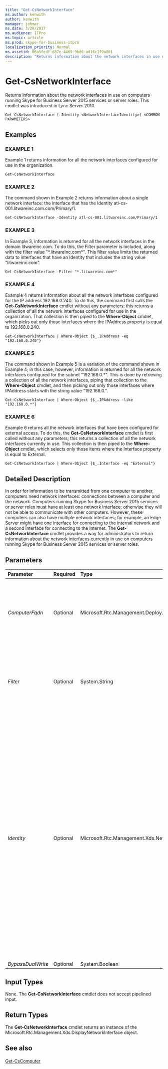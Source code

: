 ```yaml
---
title: "Get-CsNetworkInterface"
ms.author: kenwith
author: kenwith
manager: johmar
ms.date: 3/28/2017
ms.audience: ITPro
ms.topic: article
ms.prod: skype-for-business-itpro
localization_priority: Normal
ms.assetid: 06a5fedf-d87e-4469-9bd6-ad16c1f9a801
description: "Returns information about the network interfaces in use on computers running Skype for Business Server 2015 services or server roles. This cmdlet was introduced in Lync Server 2010."
---
```


# Get-CsNetworkInterface
 
Returns information about the network interfaces in use on computers running Skype for Business Server 2015 services or server roles. This cmdlet was introduced in Lync Server 2010.
  
```
Get-CsNetworkInterface [-Identity <NetworkInterfaceIdentity>] <COMMON PARAMETERS>

```

## Examples

### EXAMPLE 1

Example 1 returns information for all the network interfaces configured for use in the organization.
  
```
Get-CsNetworkInterface
```

### EXAMPLE 2

The command shown in Example 2 returns information about a single network interface: the interface that has the Identity atl-cs-001.litwareinc.com.com/Primary/1.
  
```
Get-CsNetworkInterface -Identity atl-cs-001.litwareinc.com/Primary/1
```

### EXAMPLE 3

In Example 3, information is returned for all the network interfaces in the domain litwareinc.com. To do this, the Filter parameter is included, along with the filter value "\*.litwareinc.com\*". This filter value limits the returned data to interfaces that have an Identity that includes the string value "litwareinc.com".
  
```
Get-CsNetworkInterface -Filter "*.litwareinc.com*"
```

### EXAMPLE 4

Example 4 returns information about all the network interfaces configured for the IP address 192.168.0.240. To do this, the command first calls the **Get-CsNetworkInterface** cmdlet without any parameters; this returns a collection of all the network interfaces configured for use in the organization. That collection is then piped to the **Where-Object** cmdlet, which picks out only those interfaces where the IPAddress property is equal to 192.168.0.240.
  
```
Get-CsNetworkInterface | Where-Object {$_.IPAddress -eq "192.168.0.240"}
```

### EXAMPLE 5

The command shown in Example 5 is a variation of the command shown in Example 4; in this case, however, information is returned for all the network interfaces configured for the subnet "192.168.0.*". This is done by retrieving a collection of all the network interfaces, piping that collection to the **Where-Object** cmdlet, and then picking out only those interfaces where IPAddress starts with the string value "192.168.0.".
  
```
Get-CsNetworkInterface | Where-Object {$_.IPAddress -like "192.168.0.*"}
```

### EXAMPLE 6

Example 6 returns all the network interfaces that have been configured for external access. To do this, the **Get-CsNetworkInterface** cmdlet is first called without any parameters; this returns a collection of all the network interfaces currently in use. This collection is then piped to the **Where-Object** cmdlet, which selects only those items where the Interface property is equal to External.
  
```
Get-CsNetworkInterface | Where-Object {$_.Interface -eq "External"}
```

## Detailed Description

In order for information to be transmitted from one computer to another, computers need network interfaces: connections between a computer and the network. Computers running Skype for Business Server 2015 services or server roles must have at least one network interface; otherwise they will not be able to communicate with other computers. However, these computers can also have multiple network interfaces; for example, an Edge Server might have one interface for connecting to the internal network and a second interface for connecting to the Internet. The **Get-CsNetworkInterface** cmdlet provides a way for administrators to return information about the network interfaces currently in use on computers running Skype for Business Server 2015 services or server roles.
  
## Parameters

|**Parameter**|**Required**|**Type**|**Description**|
|:-----|:-----|:-----|:-----|
| _ComputerFqdn_ <br/> |Optional  <br/> |Microsoft.Rtc.Management.Deploy.Fqdn  <br/> |FQDN of the computer for which network interface information is to be returned. For example, to return network interface information for the computer atl-cs-001.litwareinc.com (and only for that computer) use this syntax:  <br/>  `-ComputerFqdn atl-cs-001.litwareinc.com` <br/> |
| _Filter_ <br/> |Optional  <br/> |System.String  <br/> |Enables you to use wildcards when specifying the network interface (or interfaces) to be returned. For example, this syntax returns information about the Primary network interface used on all of your computers running a Skype for Business Server 2015 service or server role:  <br/>  `-Filter "*/Primary/*"` <br/> |
| _Identity_ <br/> |Optional  <br/> |Microsoft.Rtc.Management.Xds.NetworkInterfaceIdentity  <br/> |Unique identifier for the network interface to be returned. A network interface Identity consists of three parts:  <br/> The fully qualified domain name (FQDN) of the computer itself (for example, atl-cs-001.litwareinc.com).  <br/> The network interface "side" (Primary; Internal; External; public switched telephone network). The side indicates the type of traffic the port is used for.  <br/> The network interface number for that particular side.  <br/> For example:  <br/>  `-Identity "atl-cs-001.litwareinc.com/Primary/1"` <br/> The Identity, ComputerFqdn, and Filter parameters must be used separately; for example, you cannot run a command that uses both ComputerFqdn and Identity. In addition, you cannot use wildcard characters when specifying the Identity. To employ wildcards, use the Filter parameter.  <br/> If neither the Identity, ComputerFqdn, nor Filter parameters are used, then the **Get-CsNetworkInterface** cmdlet returns information about all the network interfaces currently in use on your computers running a Skype for Business Server 2015 service or server role. <br/> |
| _BypassDualWrite_ <br/> |Optional  <br/> |System.Boolean  <br/> |PARAMVALUE: $true | $false  <br/> |
   
## Input Types

None. The **Get-CsNetworkInterface** cmdlet does not accept pipelined input.
  
## Return Types

The **Get-CsNetworkInterface** cmdlet returns an instance of the Microsoft.Rtc.Management.Xds.DisplayNetworkInterface object.
  
## See also

#### 

[Get-CsComputer](get-cscomputer.md)

